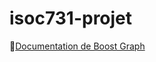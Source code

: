 # isoc731-projet

📄[Documentation de Boost Graph](https://www.boost.org/doc/libs/1_70_0/libs/graph/doc/table_of_contents.html)
